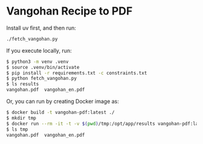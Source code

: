 # Vangohan Recipe to PDF

Install uv first, and then run:

```sh
./fetch_vangohan.py
```

If you execute locally, run:

```sh
$ python3 -m venv .venv
$ source .venv/bin/activate
$ pip install -r requirements.txt -c constraints.txt
$ python fetch_vangohan.py
$ ls results
vangohan.pdf  vangohan_en.pdf
```

Or, you can run by creating Docker image as:

```sh
$ docker build -t vangohan-pdf:latest ./
$ mkdir tmp
$ docker run --rm -it -t -v $(pwd)/tmp:/opt/app/results vangohan-pdf:latest
$ ls tmp
vangohan.pdf  vangohan_en.pdf
```
